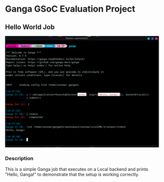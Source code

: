 # Ganga GSoC Evaluation Project

## Hello World Job

![Hello World Job Screenshot](images/hello_ganga.png)

### Description
This is a simple Ganga job that executes on a Local backend and prints "Hello, Ganga!" to demonstrate that the setup is working correctly.

